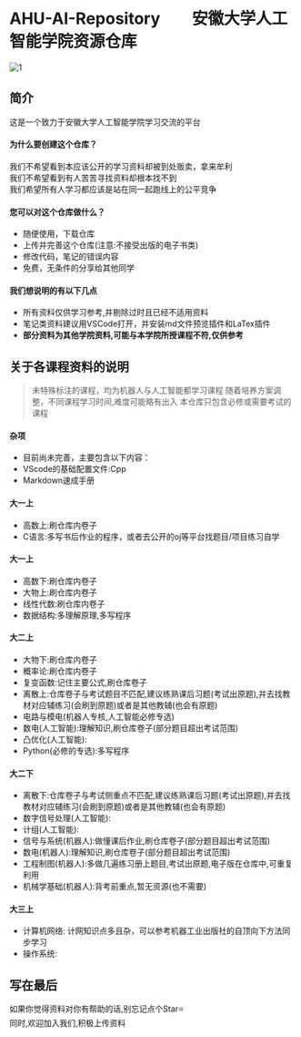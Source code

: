 # AHU-AI-Repository&emsp;&emsp;安徽大学人工智能学院资源仓库
![1](https://img.shields.io/badge/AHU-AI-blue)
## 简介
这是一个致力于安徽大学人工智能学院学习交流的平台<br>
#### 为什么要创建这个仓库？
我们不希望看到本应该公开的学习资料却被到处贩卖，拿来牟利<br>
我们不希望看到有人苦苦寻找资料却根本找不到<br>
我们希望所有人学习都应该是站在同一起跑线上的公平竞争<br>
#### 您可以对这个仓库做什么？
* 随便使用，下载仓库
* 上传并完善这个仓库(注意:不接受出版的电子书类)
* 修改代码，笔记的错误内容
* 免费，无条件的分享给其他同学
#### 我们想说明的有以下几点
* 所有资料仅供学习参考,并剔除过时且已经不适用资料
* 笔记类资料建议用VSCode打开，并安装md文件预览插件和LaTex插件
* **部分资料为其他学院资料,可能与本学院所授课程不符,仅供参考**
## 关于各课程资料的说明
> 未特殊标注的课程，均为机器人与人工智能都学习课程
> 随着培养方案调整，不同课程学习时间,难度可能略有出入
> 本仓库只包含必修或需要考试的课程
#### 杂项
* 目前尚未完善，主要包含以下内容：
* VScode的基础配置文件:Cpp
* Markdown速成手册
#### 大一上
* 高数上:刷仓库内卷子
* C语言:多写书后作业的程序，或者去公开的oj等平台找题目/项目练习自学
#### 大一上
* 高数下:刷仓库内卷子
* 大物上:刷仓库内卷子
* 线性代数:刷仓库内卷子
* 数据结构:多理解原理,多写程序
#### 大二上
* 大物下:刷仓库内卷子
* 概率论:刷仓库内卷子
* 复变函数:记住主要公式,刷仓库卷子
* 离散上:仓库卷子与考试题目不匹配,建议练熟课后习题(考试出原题),并去找教材对应辅练习(会刷到原题)或者是其他教辅(也会有原题)
* 电路与模电(机器人专核,人工智能必修专选)
* 数电(人工智能):理解知识,刷仓库卷子(部分题目超出考试范围)
* 凸优化(人工智能):
* Python(必修的专选):多写程序
#### 大二下
* 离散下:仓库卷子与考试侧重点不匹配,建议练熟课后习题(考试出原题),并去找教材对应辅练习(会刷到原题)或者是其他教辅(也会有原题)
* 数字信号处理(人工智能):
* 计组(人工智能):
* 信号与系统(机器人):做懂课后作业,刷仓库卷子(部分题目超出考试范围)
* 数电(机器人):理解知识,刷仓库卷子(部分题目超出考试范围)
* 工程制图(机器人):多做几遍练习册上题目,考试出原题,电子版在仓库中,可重复利用
* 机械学基础(机器人):背考前重点,暂无资源(也不需要)
#### 大三上
* 计算机网络: 计网知识点多且杂，可以参考机器工业出版社的自顶向下方法同步学习
* 操作系统: 
## 写在最后
如果你觉得资料对你有帮助的话,别忘记点个Star⭐<br>
同时,欢迎加入我们,积极上传资料<br>
